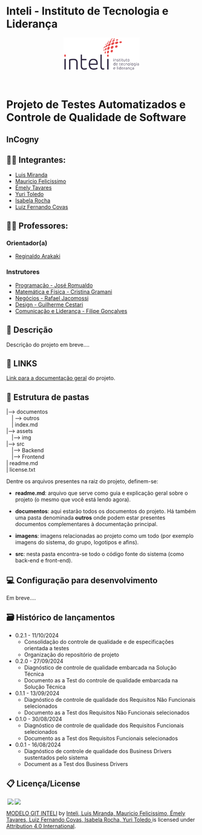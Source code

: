 # Inteli - Instituto de Tecnologia e Liderança 

<p align="center">
<a href= "https://www.inteli.edu.br/"><img src="./assets/inteli.png" alt="Inteli - Instituto de Tecnologia e Liderança" border="0" width=40% height=40%></a>
</p>

<br>

# Projeto de Testes Automatizados e Controle de Qualidade de Software

## InCogny

## :student: Integrantes: 
- <a href="https://www.linkedin.com/in/luiscmiranda/">Luis Miranda</a>
- <a href="https://www.linkedin.com/in/mauricio-felicissimo-475024240/">Mauricio Felicissimo</a>
- <a href="https://www.linkedin.com/in/emely-tavares-3575ba24a/">Émely Tavares</a> 
- <a href="https://www.linkedin.com/in/yuri-toledo-964123230/">Yuri Toledo</a> 
- <a href="https://www.linkedin.com/in/isabela-amado-da-rocha-0314b4237/">Isabela Rocha</a>
- <a href="https://www.linkedin.com/in/lfcovas97/">Luiz Fernando Covas</a>

## :teacher: Professores:
### Orientador(a) 
- <a href="https://www.linkedin.com/in/reginaldo-arakaki-9574222b/">Reginaldo Arakaki</a>
### Instrutores
- <a href="https://www.linkedin.com/in/jose-romualdo/">Programação - José Romualdo</a>
- <a href="https://www.linkedin.com/in/cristinagramani/">Matemática e Física - Cristina Gramani</a>
- <a href="https://www.linkedin.com/in/rafael-jacomossi-6135b0a1/">Negócios - Rafael Jacomossi</a>
- <a href="https://www.linkedin.com/in/gui-cestari/">Design - Guilherme Cestari</a> 
- <a href="https://www.linkedin.com/in/filipe-gon%C3%A7alves-08a55015b/">Comunicação e Liderança - Filipe Gonçalves</a>

## 📝 Descrição

Descrição do projeto em breve....


## 📝 LINKS

<a href="https://www.linkedin.com/in/gui-cestari/">Link para a documentação geral</a> do projeto.

## 📁 Estrutura de pastas

|--> documentos<br>
  &emsp;| --> outros <br>
  &emsp;| index.md<br>
|--> assets<br>
  &emsp;|--> img<br>
|--> src<br>
  &emsp;|--> Backend<br>
  &emsp;|--> Frontend<br>
| readme.md<br>
| license.txt

Dentre os arquivos presentes na raiz do projeto, definem-se:

- <b>readme.md</b>: arquivo que serve como guia e explicação geral sobre o projeto (o mesmo que você está lendo agora).

- <b>documentos</b>: aqui estarão todos os documentos do projeto. Há também uma pasta denominada <b>outros</b> onde podem estar presentes documentos complementares à documentação principal.

- <b>imagens</b>: imagens relacionadas ao projeto como um todo (por exemplo imagens do sistema, do grupo, logotipos e afins).

- <b>src</b>: nesta pasta encontra-se todo o código fonte do sistema (como back-end e front-end).

## 💻 Configuração para desenvolvimento

Em breve....

## 🗃 Histórico de lançamentos

* 0.2.1 - 11/10/2024
    * Consolidação do controle de qualidade e de especificações orientada a testes
    * Organização do repositório de projeto
* 0.2.0 - 27/09/2024
    * Diagnóstico de controle de qualidade embarcada na Solução Técnica
    * Documento as a Test do controle de qualidade embarcada na Solução Técnica
* 0.1.1 - 13/09/2024
    * Diagnóstico de controle de qualidade dos Requisitos Não Funcionais selecionados
    * Documento as a Test dos Requisitos Não Funcionais selecionados
* 0.1.0 - 30/08/2024
    * Diagnóstico de controle de qualidade dos Requisitos Funcionais selecionados
    * Documento as a Test dos Requisitos Funcionais selecionados
* 0.0.1 - 16/08/2024
    * Diagnóstico de controle de qualidade dos Business Drivers sustentados pelo sistema
    * Document as a Test dos Business Drivers

## 📋 Licença/License

<img style="height:22px!important;margin-left:3px;vertical-align:text-bottom;" src="https://mirrors.creativecommons.org/presskit/icons/cc.svg?ref=chooser-v1"><img style="height:22px!important;margin-left:3px;vertical-align:text-bottom;" src="https://mirrors.creativecommons.org/presskit/icons/by.svg?ref=chooser-v1"><p xmlns:cc="http://creativecommons.org/ns#" xmlns:dct="http://purl.org/dc/terms/"><a property="dct:title" rel="cc:attributionURL" href="https://github.com/Intelihub/Template_M4/">MODELO GIT INTELI</a> by <a rel="cc:attributionURL dct:creator" property="cc:attributionName" href="https://www.yggbrasil.com.br/vr">Inteli, Luis Miranda, Mauricio Felicissimo, Émely Tavares, Luiz Fernando Covas, Isabela Rocha, Yuri Toledo </a> is licensed under <a href="http://creativecommons.org/licenses/by/4.0/?ref=chooser-v1" target="_blank" rel="license noopener noreferrer" style="display:inline-block;">Attribution 4.0 International</a>.</p>
